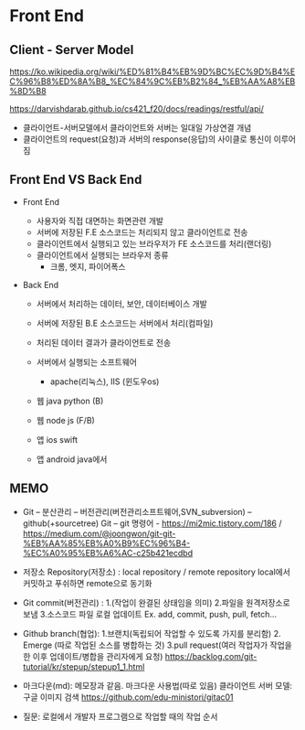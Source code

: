# Front End

## Client - Server Model

https://ko.wikipedia.org/wiki/%ED%81%B4%EB%9D%BC%EC%9D%B4%EC%96%B8%ED%8A%B8_%EC%84%9C%EB%B2%84_%EB%AA%A8%EB%8D%B8

https://darvishdarab.github.io/cs421_f20/docs/readings/restful/api/

- 클라이언트-서버모델에서 클라이언트와 서버는 일대일 가상연결 개념
- 클라이언트의 request(요청)과 서버의 response(응답)의 사이클로 통신이 이루어짐

## Front End VS Back End

- Front End

  - 사용자와 직접 대면하는 화면관련 개발
  - 서버에 저장된 F.E 소스코드는 처리되지 않고 클라이언트로 전송
  - 클라이언트에서 실행되고 있는 브라우저가 FE 소스코드를 처리(랜더링)
  - 클라이언트에서 실행되는 브라우저 종류
    - 크롬, 엣지, 파이어폭스

- Back End

  - 서버에서 처리하는 데이터, 보안, 데이터베이스 개발
  - 서버에 저장된 B.E 소스코드는 서버에서 처리(컴파일)
  - 처리된 데이터 결과가 클라이언트로 전송
  - 서버에서 실행되는 소프트웨어

    - apache(리눅스), IIS (윈도우os)

  - 웹 java python (B)
  - 웹 node js (F/B)
  - 앱 ios swift
  - 앱 android java에서

## MEMO

- Git – 분산관리 – 버전관리(버전관리소프트웨어,SVN_subversion) – github(+sourcetree)
  Git – git 명령어 - https://mi2mic.tistory.com/186 / https://medium.com/@joongwon/git-git-%EB%AA%85%EB%A0%B9%EC%96%B4-%EC%A0%95%EB%A6%AC-c25b421ecdbd

- 저장소
  Repository(저장소) : local repository / remote repository
  local에서 커밋하고 푸쉬하면 remote으로 동기화

- Git commit(버전관리) : 1.(작업이 완결된 상태임을 의미) 2.파일을 원격저장소로 보냄 3.소스코드 파일 로컬 업데이트
  Ex. add, commit, push, pull, fetch…

- Github branch(협업): 1.브랜치(독립되어 작업할 수 있도록 가지를 분리함) 2. Emerge (따로 작업된 소스를 병합하는 것) 3.pull request(여러 작업자가 작업을 한 이후 업데이트/병합을 관리자에게 요청)
  https://backlog.com/git-tutorial/kr/stepup/stepup1_1.html

- 마크다운(md): 메모장과 같음. 마크다운 사용법(따로 있음)
  클라이언트 서버 모델: 구글 이미지 검색
  https://github.com/edu-ministori/gitac01

- 질문: 로컬에서 개발자 프로그램으로 작업할 때의 작업 순서
